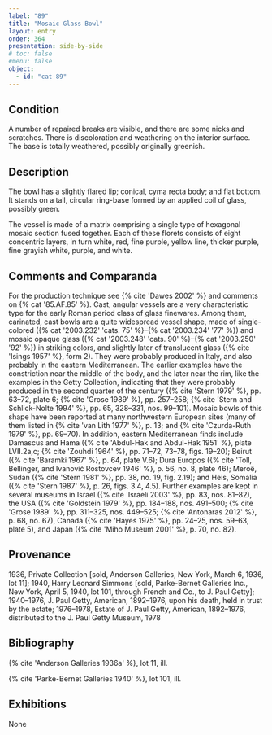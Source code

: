 ```yaml
---
label: "89"
title: "Mosaic Glass Bowl"
layout: entry
order: 364
presentation: side-by-side
# toc: false
#menu: false 
object:
  - id: "cat-89"
---
```


## Condition

A number of repaired breaks are visible, and there are some nicks and scratches. There is discoloration and weathering on the interior surface. The base is totally weathered, possibly originally greenish.

## Description

The bowl has a slightly flared lip; conical, cyma recta body; and flat bottom. It stands on a tall, circular ring-base formed by an applied coil of glass, possibly green.

The vessel is made of a matrix comprising a single type of hexagonal mosaic section fused together. Each of these florets consists of eight concentric layers, in turn white, red, fine purple, yellow line, thicker purple, fine grayish white, purple, and white.

## Comments and Comparanda

For the production technique see {% cite 'Dawes 2002' %} and comments on {% cat '85.AF.85' %}. Cast, angular vessels are a very characteristic type for the early Roman period class of glass finewares. Among them, carinated, cast bowls are a quite widespread vessel shape, made of single-colored ({% cat '2003.232' 'cats. 75' %}–{% cat '2003.234' '77' %}) and mosaic opaque glass ({% cat '2003.248' 'cats. 90' %}–{% cat '2003.250' '92' %}) in striking colors, and slightly later of translucent glass ({% cite 'Isings 1957' %}, form 2). They were probably produced in Italy, and also probably in the eastern Mediterranean. The earlier examples have the constriction near the middle of the body, and the later near the rim, like the examples in the Getty Collection, indicating that they were probably produced in the second quarter of the century ({% cite 'Stern 1979' %}, pp. 63–72, plate 6; {% cite 'Grose 1989' %}, pp. 257–258; {% cite 'Stern and Schlick-Nolte 1994' %}, pp. 65, 328–331, nos. 99–101). Mosaic bowls of this shape have been reported at many northwestern European sites (many of them listed in {% cite 'van Lith 1977' %}, p. 13; and {% cite 'Czurda-Ruth 1979' %}, pp. 69–70). In addition, eastern Mediterranean finds include Damascus and Hama ({% cite 'Abdul-Hak and Abdul-Hak 1951' %}, plate LVII.2a,c; {% cite 'Zouhdi 1964' %}, pp. 71–72, 73–78, figs. 19–20); Beirut ({% cite 'Baramki 1967' %}, p. 64, plate V.6); Dura Europos ({% cite 'Toll, Bellinger, and Ivanovič Rostovcev 1946' %}, p. 56, no. 8, plate 46); Meroë, Sudan ({% cite 'Stern 1981' %}, pp. 38, no. 19, fig. 2.19); and Heis, Somalia ({% cite 'Stern 1987' %}, p. 26, figs. 3.4, 4.5). Further examples are kept in several museums in Israel ({% cite 'Israeli 2003' %}, pp. 83, nos. 81–82), the USA ({% cite 'Goldstein 1979' %}, pp. 184–188, nos. 491–500; {% cite 'Grose 1989' %}, pp. 311–325, nos. 449–525; {% cite 'Antonaras 2012' %}, p. 68, no. 67), Canada ({% cite 'Hayes 1975' %}, pp. 24–25, nos. 59–63, plate 5), and Japan ({% cite 'Miho Museum 2001' %}, p. 70, no. 82).

## Provenance

1936, Private Collection [sold, Anderson Galleries, New York, March 6, 1936, lot 11]; 1940, Harry Leonard Simmons [sold, Parke-Bernet Galleries Inc., New York, April 5, 1940, lot 101, through French and Co., to J. Paul Getty]; 1940–1976, J. Paul Getty, American, 1892–1976, upon his death, held in trust by the estate; 1976–1978, Estate of J. Paul Getty, American, 1892–1976, distributed to the J. Paul Getty Museum, 1978

## Bibliography

{% cite 'Anderson Galleries 1936a' %}, lot 11, ill.

{% cite 'Parke-Bernet Galleries 1940' %}, lot 101, ill.

## Exhibitions

None